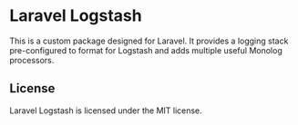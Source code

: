 # Laravel Logstash

This is a custom package designed for Laravel. It provides a logging stack pre-configured to format for Logstash and
adds multiple useful Monolog processors.

## License

Laravel Logstash is licensed under the MIT license.
